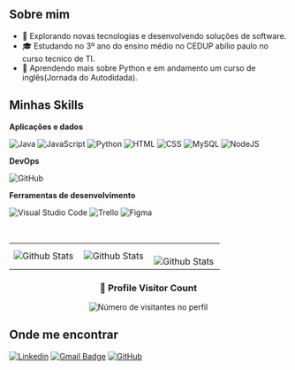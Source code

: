 

## Sobre mim

- 🤔 Explorando novas tecnologias e desenvolvendo soluções de software.
- 🎓 Estudando no 3º ano do ensino médio no CEDUP abílio paulo no curso tecnico de TI.
- 🌱 Aprendendo mais sobre Python e em andamento um curso de inglês(Jornada do Autodidada).
<!-- - 💼 Trabalhando como {stack em que você trabalhar} na {empresa}. -->


## Minhas Skills

**Aplicações e dados**

![Java](https://img.shields.io/badge/Java-ED8B00?style=flat&logo=java&logoColor=white)
![JavaScript](https://img.shields.io/badge/JavaScript-F7DF1E?style=flat&logo=javascript&logoColor=black)
![Python](https://img.shields.io/badge/Python-14354C?style=flat&logo=python&logoColor=white)
![HTML](https://img.shields.io/badge/HTML-E34F26?style=&logo=html5&logoColor=white)
![CSS](https://img.shields.io/badge/CSS-1572B6?style=flat&logo=css3&logoColor=white)
![MySQL](https://img.shields.io/badge/-MySQL-333333?style=flat&logo=mysql)
![NodeJS](https://img.shields.io/badge/Node.js-43853D?style=flat&logo=node.js&logoColor=white)

**DevOps**

![GitHub](https://img.shields.io/badge/GitHub-100000?style=flat&logo=github&logoColor=white)

**Ferramentas de desenvolvimento**

![Visual Studio Code](https://img.shields.io/badge/Visual%20Studio%20Code-0078d7.svg?style=flat&logo=visual-studio-code&logoColor=white)
![Trello](https://img.shields.io/badge/Trello-%23026AA7.svg?style=flat&logo=Trello&logoColor=white)
![Figma](https://img.shields.io/badge/Figma-%23F24E1E.svg?style=flat&logo=Figma&logoColor=white)


<br/>


<table>
  <tr>
    <td>
      <img
        align="left"
        src="https://github-readme-stats.vercel.app/api?username=GustavoScarabellotS&theme=dark&hide_border=true&include_all_commits=true"
        alt="Github Stats"
      />
    </td>
    <td>
      <img
        align="left"
        src="https://github-readme-stats.vercel.app/api/top-langs/?username=GustavoScarabellotS&theme=dark&hide_border=true&include_all_commits=true&count_private=false&layout=compact"
        alt="Github Stats"
      />
    </td>
    <td>
      <br />
      <img
        align="left"
        src="https://github-readme-streak-stats.herokuapp.com/?user=GustavoScarabellotS&theme=dark&hide_border=true"
        alt="Github Stats"
      />
    </td>
  </tr>
</table>

<div align="center">
  <h3><b>📍 Profile Visitor Count</b></h3>
</div>

<p align="center">
  <img
    src="https://profile-counter.glitch.me/GustavoScarabellotS/count.svg"
    alt="Número de visitantes no perfil"
  />
</p>

## Onde me encontrar

[![Linkedin](https://img.shields.io/badge/-GustavoScarabelotdosSantos-blue?style=flat-square&logo=Linkedin&logoColor=white&link=https://www.linkedin.com/in/gustavo-scarabelot-dos-santos-750574289/)](https://www.linkedin.com/in/gustavo-scarabelot-dos-santos-750574289/)
[![Gmail Badge](https://img.shields.io/badge/-gustavoscarabelotdev@gmail.com-006bed?style=flat-square&logo=Gmail&logoColor=white&link=mailto:gustavoscarabelotdev@gmail.com )](mailto:gustavoscarabelotdev@gmail.com )
[![GitHub](https://img.shields.io/github/followers/GustavoScarabellotS?label=follow&style=social)](https://github.com/GustavoScarabellotS)
